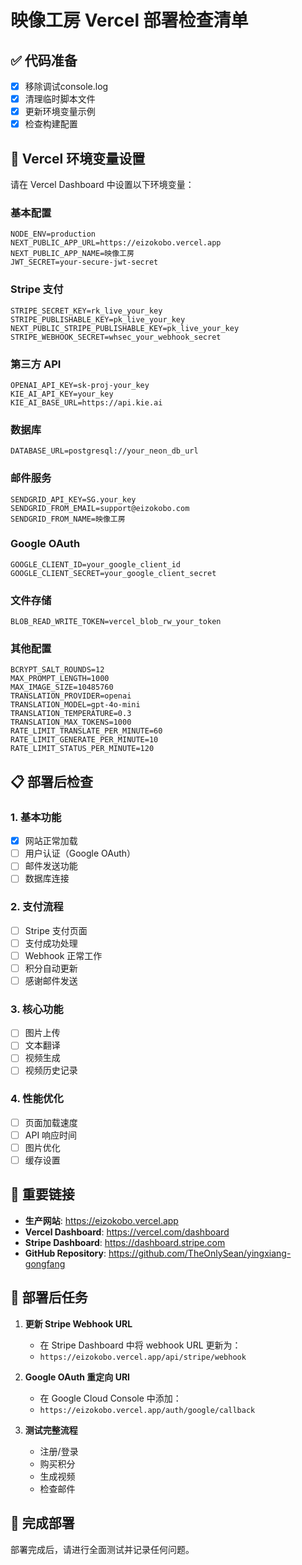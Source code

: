 # 映像工房 Vercel 部署检查清单

## ✅ 代码准备
- [x] 移除调试console.log
- [x] 清理临时脚本文件
- [x] 更新环境变量示例
- [x] 检查构建配置

## 🔧 Vercel 环境变量设置

请在 Vercel Dashboard 中设置以下环境变量：

### 基本配置
```
NODE_ENV=production
NEXT_PUBLIC_APP_URL=https://eizokobo.vercel.app
NEXT_PUBLIC_APP_NAME=映像工房
JWT_SECRET=your-secure-jwt-secret
```

### Stripe 支付
```
STRIPE_SECRET_KEY=rk_live_your_key
STRIPE_PUBLISHABLE_KEY=pk_live_your_key
NEXT_PUBLIC_STRIPE_PUBLISHABLE_KEY=pk_live_your_key
STRIPE_WEBHOOK_SECRET=whsec_your_webhook_secret
```

### 第三方 API
```
OPENAI_API_KEY=sk-proj-your_key
KIE_AI_API_KEY=your_key
KIE_AI_BASE_URL=https://api.kie.ai
```

### 数据库
```
DATABASE_URL=postgresql://your_neon_db_url
```

### 邮件服务
```
SENDGRID_API_KEY=SG.your_key
SENDGRID_FROM_EMAIL=support@eizokobo.com
SENDGRID_FROM_NAME=映像工房
```

### Google OAuth
```
GOOGLE_CLIENT_ID=your_google_client_id
GOOGLE_CLIENT_SECRET=your_google_client_secret
```

### 文件存储
```
BLOB_READ_WRITE_TOKEN=vercel_blob_rw_your_token
```

### 其他配置
```
BCRYPT_SALT_ROUNDS=12
MAX_PROMPT_LENGTH=1000
MAX_IMAGE_SIZE=10485760
TRANSLATION_PROVIDER=openai
TRANSLATION_MODEL=gpt-4o-mini
TRANSLATION_TEMPERATURE=0.3
TRANSLATION_MAX_TOKENS=1000
RATE_LIMIT_TRANSLATE_PER_MINUTE=60
RATE_LIMIT_GENERATE_PER_MINUTE=10
RATE_LIMIT_STATUS_PER_MINUTE=120
```

## 📋 部署后检查

### 1. 基本功能
- [x] 网站正常加载
- [ ] 用户认证（Google OAuth）
- [ ] 邮件发送功能
- [ ] 数据库连接

### 2. 支付流程
- [ ] Stripe 支付页面
- [ ] 支付成功处理
- [ ] Webhook 正常工作
- [ ] 积分自动更新
- [ ] 感谢邮件发送

### 3. 核心功能
- [ ] 图片上传
- [ ] 文本翻译
- [ ] 视频生成
- [ ] 视频历史记录

### 4. 性能优化
- [ ] 页面加载速度
- [ ] API 响应时间
- [ ] 图片优化
- [ ] 缓存设置

## 🔗 重要链接

- **生产网站**: https://eizokobo.vercel.app
- **Vercel Dashboard**: https://vercel.com/dashboard
- **Stripe Dashboard**: https://dashboard.stripe.com
- **GitHub Repository**: https://github.com/TheOnlySean/yingxiang-gongfang

## 📝 部署后任务

1. **更新 Stripe Webhook URL**
   - 在 Stripe Dashboard 中将 webhook URL 更新为：
   - `https://eizokobo.vercel.app/api/stripe/webhook`

2. **Google OAuth 重定向 URI**
   - 在 Google Cloud Console 中添加：
   - `https://eizokobo.vercel.app/auth/google/callback`

3. **测试完整流程**
   - 注册/登录
   - 购买积分
   - 生成视频
   - 检查邮件

## 🚀 完成部署

部署完成后，请进行全面测试并记录任何问题。 